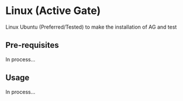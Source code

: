 # Linux (Active Gate)

Linux Ubuntu (Preferred/Tested) to make the installation of AG and test

## Pre-requisites

In process...

## Usage

In process...

